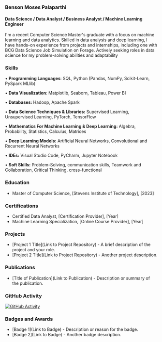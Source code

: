 ###  Benson Moses Palaparthi
#### Data Science / Data Analyst / Business Analyst / Machine Learning Engineer
I'm a recent Computer Science Master's graduate with a focus on machine learning and data analytics. Skilled in data analysis and deep learning, I have hands-on experience from projects and internships, including one with BCG Data Science Job Simulation on Forage. Actively seeking roles in data science for my problem-solving abilities and adaptability

### Skills
• **Programming Languages**: SQL, Python (Pandas, NumPy, Scikit-Learn, PySpark MLlib)

• **Data Visualization**: Matplotlib, Seaborn, Tableau, Power BI

• **Databases:** Hadoop, Apache Spark

• **Data Science Techniques & Libraries:** Supervised Learning, Unsupervised Learning, PyTorch, TensorFlow

• **Mathematics For Machine Learning & Deep Learning:** Algebra, Probability, Statistics, Calculus, Matrices

• **Deep Learning Models:** Artificial Neural Networks, Convolutional and Recurrent Neural Networks

• **IDEs:** Visual Studio Code, PyCharm, Jupyter Notebook

• **Soft Skills:** Problem-Solving, communication skills, Teamwork and Collaboration, Critical Thinking, cross-functional

### Education
- Master of Computer Science, [Stevens Institute of Technology], [2023]

### Certifications
- Certified Data Analyst, [Certification Provider], [Year]
- Machine Learning Specialization, [Online Course Provider], [Year]

### Projects
- [Project 1 Title](Link to Project Repository) - A brief description of the project and your role.
- [Project 2 Title](Link to Project Repository) - Another project description.

### Publications
- [Title of Publication](Link to Publication) - Description or summary of the publication.

### GitHub Activity
[![GitHub Activity](https://github.com/BensonMosesPalaparthi/BensonMosesPalaparthi/actions/workflows/github-activity.yml/badge.svg)](https://github.com/BensonMosesPalaparthi/BensonMosesPalaparthi/actions)

### Badges and Awards
- [Badge 1](Link to Badge) - Description or reason for the badge.
- [Badge 2](Link to Badge) - Another badge description.




